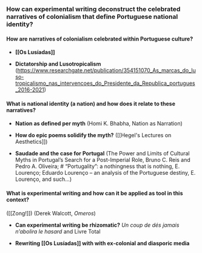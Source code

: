 ### How can experimental writing deconstruct the celebrated narratives of colonialism that define Portuguese national identity? 

#### How are narratives of colonialism celebrated within Portuguese culture?

- **[[Os Lusíadas]]**

- **Dictatorship and Lusotropicalism**
(https://www.researchgate.net/publication/354151070_As_marcas_do_luso-tropicalismo_nas_intervencoes_do_Presidente_da_Republica_portugues_2016-2021)
#### What is national identity (a nation) and how does it relate to these narratives?

- **Nation as defined per myth**
(Homi K. Bhabha, Nation as Narration)

- **How do epic poems solidify the myth?**
([[Hegel's Lectures on Aesthetics]])

- **Saudade and the case for Portugal**
 (The Power and Limits of Cultural Myths in Portugal’s Search for a Post-Imperial Role, Bruno C. Reis and Pedro A. Oliveira; # “Portugality”: a nothingness that is nothing, E. Lourenço; Eduardo Lourenço – an analysis of the Portuguese destiny, E. Lourenço, and such...)
 
#### What is experimental writing and how can it be applied as tool in this context?
([[Zong!]])
(Derek Walcott, _Omeros_)

- **Can experimental writing be rhizomatic?**
_Un coup de dés jamais n’abolira le hasard_ and Livre Total

- **Rewriting [[Os Lusíadas]] with with ex-colonial and diasporic media**
